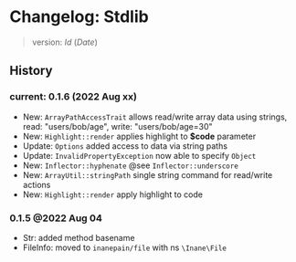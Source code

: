# Changelog: Stdlib

> version: $Id$ ($Date$)

## History

### current: 0.1.6 (2022 Aug xx)

- New: `ArrayPathAccessTrait` allows read/write array data using strings, read: "users/bob/age", write: "users/bob/age=30"
- New: `Highlight::render` applies highlight to **$code** parameter
- Update: `Options` added access to data via string paths
- Update: `InvalidPropertyException` now able to specify `Object`
- New: `Inflector::hyphenate` @see `Inflector::underscore`
- New: `ArrayUtil::stringPath` single string command for read/write actions
- New: `Highlight::render` apply highlight to code

### 0.1.5 @2022 Aug 04

 - Str: added method basename
 - FileInfo: moved to `inanepain/file` with ns `\Inane\File`
